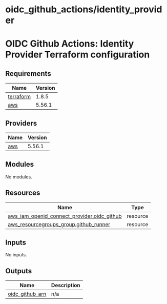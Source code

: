 # oidc_github_actions/identity_provider

<!-- BEGIN_TF_DOCS -->
# OIDC Github Actions: Identity Provider Terraform configuration

## Requirements

| Name | Version |
|------|---------|
| <a name="requirement_terraform"></a> [terraform](#requirement\_terraform) | 1.8.5 |
| <a name="requirement_aws"></a> [aws](#requirement\_aws) | 5.56.1 |

## Providers

| Name | Version |
|------|---------|
| <a name="provider_aws"></a> [aws](#provider\_aws) | 5.56.1 |

## Modules

No modules.

## Resources

| Name | Type |
|------|------|
| [aws_iam_openid_connect_provider.oidc_github](https://registry.terraform.io/providers/hashicorp/aws/5.56.1/docs/resources/iam_openid_connect_provider) | resource |
| [aws_resourcegroups_group.github_runner](https://registry.terraform.io/providers/hashicorp/aws/5.56.1/docs/resources/resourcegroups_group) | resource |

## Inputs

No inputs.

## Outputs

| Name | Description |
|------|-------------|
| <a name="output_oidc_github_arn"></a> [oidc\_github\_arn](#output\_oidc\_github\_arn) | n/a |
<!-- END_TF_DOCS -->
